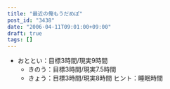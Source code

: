 ```yaml
---
title: "最近の俺もうだめぽ"
post_id: "3438"
date: "2006-04-11T09:01:00+09:00"
draft: true
tags: []
---
```



* おととい：目標3時間/現実9時間
  * きのう：目標3時間/現実7.5時間
  * きょう：目標3時間/現実8時間
ヒント：睡眠時間
